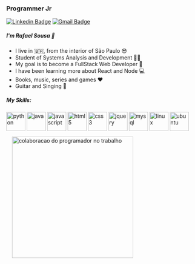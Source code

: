 
### Programmer Jr

[![Linkedin Badge](https://img.shields.io/badge/-Rafael%20Sousa-006192?style=flat-square&logo=Linkedin&logoColor=white&link=https://www.linkedin.com/in/rafael-sousa-dev/)](https://www.linkedin.com/in/rafael-sousa-dev/) 
[![Gmail Badge](https://img.shields.io/badge/-rafael.sousa.pereira01@gmail.com-EA4335?style=flat-square&logo=Gmail&logoColor=white&link=mailto:rafael.sousa.pereira01@gmail.com)](mailto:rafael.sousa.pereira01@gmail.com)

##### I'm Rafael Sousa 👋
 - I live in :brazil:, from the interior of São Paulo :sunglasses: 
 - Student of Systems Analysis and Development :man_student:
 - My goal is to become a FullStack Web Developer :rocket:
 - I have been learning more about React and Node :computer: 
 - Books, music, series and games :heart:
 - Guitar and Singing :guitar:  

##### My Skills:
<div>
<img src="https://devicon.dev/devicon.git/icons/python/python-plain-wordmark.svg"  alt="python" align="center" heignt="50" width="50"  style="max-width:100%;">
<img src="https://devicon.dev/devicon.git/icons/java/java-plain-wordmark.svg"  alt="java" align="center" heignt="50" width="50"  style="max-width:100%;">
<img src="https://devicon.dev/devicon.git/icons/javascript/javascript-plain.svg"  alt="javascript" align="center" heignt="50" width="50"  style="max-width:100%;">
<img src="https://devicon.dev/devicon.git/icons/html5/html5-plain-wordmark.svg"  alt="html5" align="center" heignt="50" width="50"  style="max-width:100%;">
<img src="https://devicon.dev/devicon.git/icons/css3/css3-plain-wordmark.svg"  alt="css3" align="center" heignt="50" width="50"  style="max-width:100%;">
<img src="https://devicon.dev/devicon.git/icons/jquery/jquery-plain-wordmark.svg"  alt="jquery" align="center" heignt="50" width="50"  style="max-width:100%;">
<img src="https://devicon.dev/devicon.git/icons/mysql/mysql-plain-wordmark.svg"  alt="mysql" align="center" heignt="50" width="50"  style="max-width:100%;">
<img src="https://devicon.dev/devicon.git/icons/linux/linux-original.svg"  alt="linux" align="center" heignt="50" width="50"  style="max-width:100%;">
<img src="https://devicon.dev/devicon.git/icons/ubuntu/ubuntu-plain-wordmark.svg"  alt="ubuntu" align="center" heignt="50" width="50"  style="max-width:100%;" position="relative">
</div>

<div style="position:relative; top:15px; left:15px;">
<img src="https://image.freepik.com/vetores-gratis/a-colaboracao-do-programador-de-homem-com-o-trabalho-do-parceiro-no-laptop-cria-site-de-design-de-projeto-com-estilo-cartoon-plana_197170-376.jpg" alt="colaboracao do programador no trabalho" align="left" heignt="320" width="320"  style="max-width:100%;">
</div>
